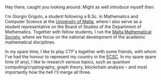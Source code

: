 Hey there, caught you looking around. Might as well introduce myself then.

I'm Giorgio Grigolo, a student following a B.Sc. in Mathematics and Computer Science at the [University of Malta](https://um.edu.mt), where I also serve as a student representative on the Board of Studies of the Department of Mathematics. Together with fellow students, I run the [Malta Mathematical Society](https://www.facebook.com/MaltaMathSoc/), where we focus on the national development of the academic mathematical disciplines.

In my spare time, I like to play CTF's together with some friends, with whom I've had the honour to represent my country in the [ECSC](https://ecsc.eu/). In my spare spare time (if any), I like to research various topics, such as quantum computing/cryptography, graph theory, blockchain analysis – and most importantly how the hell I'll merge all three.
